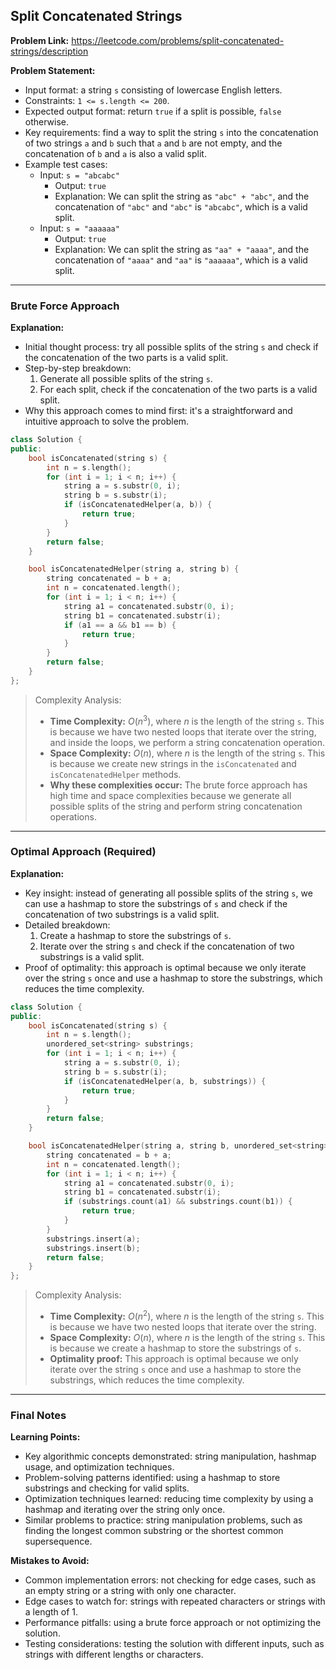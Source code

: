 ## Split Concatenated Strings
**Problem Link:** https://leetcode.com/problems/split-concatenated-strings/description

**Problem Statement:**
- Input format: a string `s` consisting of lowercase English letters.
- Constraints: `1 <= s.length <= 200`.
- Expected output format: return `true` if a split is possible, `false` otherwise.
- Key requirements: find a way to split the string `s` into the concatenation of two strings `a` and `b` such that `a` and `b` are not empty, and the concatenation of `b` and `a` is also a valid split.
- Example test cases:
  - Input: `s = "abcabc"`
    - Output: `true`
    - Explanation: We can split the string as `"abc" + "abc"`, and the concatenation of `"abc"` and `"abc"` is `"abcabc"`, which is a valid split.
  - Input: `s = "aaaaaa"`
    - Output: `true`
    - Explanation: We can split the string as `"aa" + "aaaa"`, and the concatenation of `"aaaa"` and `"aa"` is `"aaaaaa"`, which is a valid split.

---

### Brute Force Approach
**Explanation:**
- Initial thought process: try all possible splits of the string `s` and check if the concatenation of the two parts is a valid split.
- Step-by-step breakdown:
  1. Generate all possible splits of the string `s`.
  2. For each split, check if the concatenation of the two parts is a valid split.
- Why this approach comes to mind first: it's a straightforward and intuitive approach to solve the problem.

```cpp
class Solution {
public:
    bool isConcatenated(string s) {
        int n = s.length();
        for (int i = 1; i < n; i++) {
            string a = s.substr(0, i);
            string b = s.substr(i);
            if (isConcatenatedHelper(a, b)) {
                return true;
            }
        }
        return false;
    }

    bool isConcatenatedHelper(string a, string b) {
        string concatenated = b + a;
        int n = concatenated.length();
        for (int i = 1; i < n; i++) {
            string a1 = concatenated.substr(0, i);
            string b1 = concatenated.substr(i);
            if (a1 == a && b1 == b) {
                return true;
            }
        }
        return false;
    }
};
```

> Complexity Analysis:
> - **Time Complexity:** $O(n^3)$, where $n$ is the length of the string `s`. This is because we have two nested loops that iterate over the string, and inside the loops, we perform a string concatenation operation.
> - **Space Complexity:** $O(n)$, where $n$ is the length of the string `s`. This is because we create new strings in the `isConcatenated` and `isConcatenatedHelper` methods.
> - **Why these complexities occur:** The brute force approach has high time and space complexities because we generate all possible splits of the string and perform string concatenation operations.

---

### Optimal Approach (Required)
**Explanation:**
- Key insight: instead of generating all possible splits of the string `s`, we can use a hashmap to store the substrings of `s` and check if the concatenation of two substrings is a valid split.
- Detailed breakdown:
  1. Create a hashmap to store the substrings of `s`.
  2. Iterate over the string `s` and check if the concatenation of two substrings is a valid split.
- Proof of optimality: this approach is optimal because we only iterate over the string `s` once and use a hashmap to store the substrings, which reduces the time complexity.

```cpp
class Solution {
public:
    bool isConcatenated(string s) {
        int n = s.length();
        unordered_set<string> substrings;
        for (int i = 1; i < n; i++) {
            string a = s.substr(0, i);
            string b = s.substr(i);
            if (isConcatenatedHelper(a, b, substrings)) {
                return true;
            }
        }
        return false;
    }

    bool isConcatenatedHelper(string a, string b, unordered_set<string>& substrings) {
        string concatenated = b + a;
        int n = concatenated.length();
        for (int i = 1; i < n; i++) {
            string a1 = concatenated.substr(0, i);
            string b1 = concatenated.substr(i);
            if (substrings.count(a1) && substrings.count(b1)) {
                return true;
            }
        }
        substrings.insert(a);
        substrings.insert(b);
        return false;
    }
};
```

> Complexity Analysis:
> - **Time Complexity:** $O(n^2)$, where $n$ is the length of the string `s`. This is because we have two nested loops that iterate over the string.
> - **Space Complexity:** $O(n)$, where $n$ is the length of the string `s`. This is because we create a hashmap to store the substrings of `s`.
> - **Optimality proof:** This approach is optimal because we only iterate over the string `s` once and use a hashmap to store the substrings, which reduces the time complexity.

---

### Final Notes

**Learning Points:**
- Key algorithmic concepts demonstrated: string manipulation, hashmap usage, and optimization techniques.
- Problem-solving patterns identified: using a hashmap to store substrings and checking for valid splits.
- Optimization techniques learned: reducing time complexity by using a hashmap and iterating over the string only once.
- Similar problems to practice: string manipulation problems, such as finding the longest common substring or the shortest common supersequence.

**Mistakes to Avoid:**
- Common implementation errors: not checking for edge cases, such as an empty string or a string with only one character.
- Edge cases to watch for: strings with repeated characters or strings with a length of 1.
- Performance pitfalls: using a brute force approach or not optimizing the solution.
- Testing considerations: testing the solution with different inputs, such as strings with different lengths or characters.
